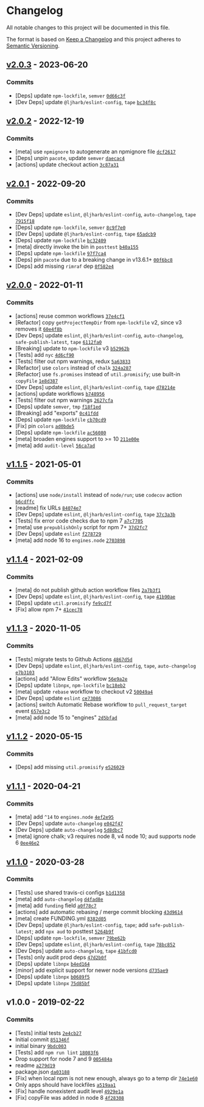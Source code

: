 # Changelog

All notable changes to this project will be documented in this file.

The format is based on [Keep a Changelog](https://keepachangelog.com/en/1.0.0/)
and this project adheres to [Semantic Versioning](https://semver.org/spec/v2.0.0.html).

## [v2.0.3](https://github.com/ljharb/aud/compare/v2.0.2...v2.0.3) - 2023-06-20

### Commits

- [Deps] update `npm-lockfile`, `semver` [`0d66c3f`](https://github.com/ljharb/aud/commit/0d66c3f9f394bb7b0927ef7c14fddb95e91ab09f)
- [Dev Deps] update `@ljharb/eslint-config`, `tape` [`bc34f8c`](https://github.com/ljharb/aud/commit/bc34f8cfe5479a131cdb06d4458c73c1cc764b64)

## [v2.0.2](https://github.com/ljharb/aud/compare/v2.0.1...v2.0.2) - 2022-12-19

### Commits

- [meta] use `npmignore` to autogenerate an npmignore file [`dcf2617`](https://github.com/ljharb/aud/commit/dcf26179fe49403db2cfd0e84416c4a91f8dc288)
- [Deps] unpin `pacote`, update `semver` [`daecac4`](https://github.com/ljharb/aud/commit/daecac47eb0da1e5c710af16708a166a980fd4f6)
- [actions] update checkout action [`3c87a31`](https://github.com/ljharb/aud/commit/3c87a31e3333a83be06d0f2eb75e152a7e4d0c13)

## [v2.0.1](https://github.com/ljharb/aud/compare/v2.0.0...v2.0.1) - 2022-09-20

### Commits

- [Dev Deps] update `eslint`, `@ljharb/eslint-config`, `auto-changelog`, `tape` [`7915f18`](https://github.com/ljharb/aud/commit/7915f182ec47aef1b53227be5fa2195709d0eb94)
- [Deps] update `npm-lockfile`, `semver` [`8c9f7e0`](https://github.com/ljharb/aud/commit/8c9f7e07d50ac3f8c8aa0e3b3f81088c277348ae)
- [Dev Deps] update `@ljharb/eslint-config`, `tape` [`65adcb9`](https://github.com/ljharb/aud/commit/65adcb9c3276a2a3699bca2f4392040dc441fb20)
- [Deps] update `npm-lockfile` [`bc32409`](https://github.com/ljharb/aud/commit/bc3240994ae1d4d2b2c23b80b983f12e47d68ccf)
- [meta] directly invoke the bin in `posttest` [`b40a155`](https://github.com/ljharb/aud/commit/b40a155514dec4ae88582de8144fee051025cbbf)
- [Deps] update `npm-lockfile` [`97f7ca4`](https://github.com/ljharb/aud/commit/97f7ca4993d348e3e0f068d9e2c69d9df7b8d7ce)
- [Deps] pin `pacote` due to a breaking change in v13.6.1+ [`00f6bc8`](https://github.com/ljharb/aud/commit/00f6bc8d9d3c4fb8acb2719d2d749f56cce896fe)
- [Deps] add missing `rimraf` dep [`0f582e4`](https://github.com/ljharb/aud/commit/0f582e41e4f74682caadc047189ed9700aef6e85)

## [v2.0.0](https://github.com/ljharb/aud/compare/v1.1.5...v2.0.0) - 2022-01-11

### Commits

- [actions] reuse common workflows [`37e4cf1`](https://github.com/ljharb/aud/commit/37e4cf1c324bc00838a4ad5ae815ba2ec983ffd6)
- [Refactor] copy `getProjectTempDir` from `npm-lockfile` v2, since v3 removes it [`60e4f8b`](https://github.com/ljharb/aud/commit/60e4f8b0fbb7a85f64666ad2f79887181c14a781)
- [Dev Deps] update `eslint`, `@ljharb/eslint-config`, `auto-changelog`, `safe-publish-latest`, `tape` [`6112fa0`](https://github.com/ljharb/aud/commit/6112fa0118cdc086881362311bd11ecddd907a00)
- [Breaking] update to `npm-lockfile` v3 [`b52962b`](https://github.com/ljharb/aud/commit/b52962b44a5d679f25cd7d02fba7be844787067a)
- [Tests] add `nyc` [`4d6cf90`](https://github.com/ljharb/aud/commit/4d6cf90f330c900f45f5210c345bd520619c3262)
- [Tests] filter out npm warnings, redux [`5a63833`](https://github.com/ljharb/aud/commit/5a63833260db725e4dcd0537e174c7ed2dfac013)
- [Refactor] use `colors` instead of `chalk` [`324a287`](https://github.com/ljharb/aud/commit/324a2872c6886abcf2da38442d8a6cae9ac0c78c)
- [Refactor] use `fs.promises` instead of `util.promisify`; use built-in `copyFile` [`1e8d387`](https://github.com/ljharb/aud/commit/1e8d387875fbbd021b1fc09740d51505928f7fab)
- [Dev Deps] update `eslint`, `@ljharb/eslint-config`, `tape` [`d78214e`](https://github.com/ljharb/aud/commit/d78214e3bb74c674b55cef8a24de52fe0dc9f110)
- [actions] update workflows [`b748956`](https://github.com/ljharb/aud/commit/b7489563d6e965b971d490c28f0620b52c7d6113)
- [Tests] filter out npm warnings [`2627cfa`](https://github.com/ljharb/aud/commit/2627cfa33a7c6f80dc2e3fbc10d889e3a818ec8c)
- [Deps] update `semver`, `tmp` [`f18f1ed`](https://github.com/ljharb/aud/commit/f18f1ed9965f0691201a92bc5eebf38bc92ede05)
- [Breaking] add "exports" [`0c41fdd`](https://github.com/ljharb/aud/commit/0c41fddb9a7475b7582ecae6170713659484b6a9)
- [Deps] update `npm-lockfile` [`cb70cd9`](https://github.com/ljharb/aud/commit/cb70cd99148b634ddb9ee497d7d5fab2d01c8ee5)
- [Fix] pin `colors` [`ad0bde5`](https://github.com/ljharb/aud/commit/ad0bde55bcd6edee992f536fc504848000155f8f)
- [Deps] update `npm-lockfile` [`ac56080`](https://github.com/ljharb/aud/commit/ac56080cd34b3d6252a48fd57704179b44e0ef3a)
- [meta] broaden engines support to &gt;= 10 [`211e00e`](https://github.com/ljharb/aud/commit/211e00ea72a4d5bd5e1d319a19ad7cda510a9f2c)
- [meta] add `audit-level` [`56ca7ad`](https://github.com/ljharb/aud/commit/56ca7ad763aeba547cfbe47465560210e12b84ef)

## [v1.1.5](https://github.com/ljharb/aud/compare/v1.1.4...v1.1.5) - 2021-05-01

### Commits

- [actions] use `node/install` instead of `node/run`; use `codecov` action [`b6cdffc`](https://github.com/ljharb/aud/commit/b6cdffc62ef496c3d05ca4984f97ddfcaa1b5755)
- [readme] fix URLs [`84074e7`](https://github.com/ljharb/aud/commit/84074e7b1409e2576ea342ff6954fde785e54449)
- [Dev Deps] update `eslint`, `@ljharb/eslint-config`, `tape` [`37c3a3b`](https://github.com/ljharb/aud/commit/37c3a3b13580bd579a27770adbd14a35363ec9e6)
- [Tests] fix error code checks due to npm 7 [`a7c7705`](https://github.com/ljharb/aud/commit/a7c770553914ff14fa44adc828f5248cd8b3f08f)
- [meta] use `prepublishOnly` script for npm 7+ [`37d2fc7`](https://github.com/ljharb/aud/commit/37d2fc7ed2b825556d72be887962e4d01af7eadf)
- [Dev Deps] update `eslint` [`f278729`](https://github.com/ljharb/aud/commit/f278729830a090f01402a5922df988be58480bcc)
- [meta] add node 16 to `engines.node` [`2703898`](https://github.com/ljharb/aud/commit/270389850ff78b2661348a6a1dc79a75b13e1f08)

## [v1.1.4](https://github.com/ljharb/aud/compare/v1.1.3...v1.1.4) - 2021-02-09

### Commits

- [meta] do not publish github action workflow files [`2a7b3f1`](https://github.com/ljharb/aud/commit/2a7b3f1e4fd9a917a777bfcbde4e1a204a9e040c)
- [Dev Deps] update `eslint`, `@ljharb/eslint-config`, `tape` [`41b90ae`](https://github.com/ljharb/aud/commit/41b90aedad42ed68ace6dcab73e8a2592087b6bb)
- [Deps] update `util.promisify` [`fe9cd7f`](https://github.com/ljharb/aud/commit/fe9cd7f08e3b31841fa85d6650aa672c5ceadc46)
- [Fix] allow npm 7+ [`41cec78`](https://github.com/ljharb/aud/commit/41cec786325e112983e4b696c7779fd6a56a1996)

## [v1.1.3](https://github.com/ljharb/aud/compare/v1.1.2...v1.1.3) - 2020-11-05

### Commits

- [Tests] migrate tests to Github Actions [`4867d5d`](https://github.com/ljharb/aud/commit/4867d5d0f7335b75bc2ca597e27a394c3f17a972)
- [Dev Deps] update `eslint`, `@ljharb/eslint-config`, `tape`, `auto-changelog` [`e7b3103`](https://github.com/ljharb/aud/commit/e7b31037436e53885d9c952bb6eea0f08421a98d)
- [actions] add "Allow Edits" workflow [`56e9a2e`](https://github.com/ljharb/aud/commit/56e9a2ee2fdf58e2bfe09bb4194960e033daaad9)
- [Deps] update `libnpx`, `npm-lockfile` [`bc18eb2`](https://github.com/ljharb/aud/commit/bc18eb23d284ed77754b9413f0c8f673ffbe797a)
- [meta] update `rebase` workflow to checkout v2 [`50049a4`](https://github.com/ljharb/aud/commit/50049a442c6f228d2fd1eec133e7ca030cfeb0a1)
- [Dev Deps] update `eslint` [`ce73086`](https://github.com/ljharb/aud/commit/ce73086183aa4582ebf5236cb33a07e676289217)
- [actions] switch Automatic Rebase workflow to `pull_request_target` event [`657e3c2`](https://github.com/ljharb/aud/commit/657e3c29d4cbbca53d2d9abaaf4e4f9e4635fea8)
- [meta] add node 15 to "engines" [`2d5bfad`](https://github.com/ljharb/aud/commit/2d5bfad68b65091c7a7adbc17f3f13d1c6706707)

## [v1.1.2](https://github.com/ljharb/aud/compare/v1.1.1...v1.1.2) - 2020-05-15

### Commits

- [Deps] add missing `util.promisify` [`e526029`](https://github.com/ljharb/aud/commit/e526029e75174937e26dcff38a22f0c3dbed5c2e)

## [v1.1.1](https://github.com/ljharb/aud/compare/v1.1.0...v1.1.1) - 2020-04-21

### Commits

- [meta] add `^14` to `engines.node` [`4ef2e95`](https://github.com/ljharb/aud/commit/4ef2e9592b934e13e3bc418c9f0fe3021a60904a)
- [Dev Deps] update `auto-changelog` [`e042f47`](https://github.com/ljharb/aud/commit/e042f4764c844677b6b0eff1d3fa51076678adf9)
- [Dev Deps] update `auto-changelog` [`5d8dbc7`](https://github.com/ljharb/aud/commit/5d8dbc7e17c086e3ec137fd954c60bdc093a8f77)
- [meta] ignore chalk; v3 requires node 8, v4 node 10; aud supports node 6 [`0ee46e2`](https://github.com/ljharb/aud/commit/0ee46e27d30f6f99690b6350dbcd8d028fe1eb85)

## [v1.1.0](https://github.com/ljharb/aud/compare/v1.0.0...v1.1.0) - 2020-03-28

### Commits

- [Tests] use shared travis-ci configs [`b1d1358`](https://github.com/ljharb/aud/commit/b1d135821b4ae3ada02e222201b495a2f843402c)
- [meta] add `auto-changelog` [`d4fad8e`](https://github.com/ljharb/aud/commit/d4fad8e69a99f7d33b9e3e93dcc75619ee9d6dcd)
- [meta] add `funding` field [`a0f78c7`](https://github.com/ljharb/aud/commit/a0f78c718a4fe9f941b18ceb025923bf32a34117)
- [actions] add automatic rebasing / merge commit blocking [`43d9614`](https://github.com/ljharb/aud/commit/43d9614f3fb89ee4b2bb2db9216a302fd8591e94)
- [meta] create FUNDING.yml [`8382d05`](https://github.com/ljharb/aud/commit/8382d05a5e979872676052e01dd395f8501dd64c)
- [Dev Deps] update `@ljharb/eslint-config`, `tape`; add `safe-publish-latest`; add `npx aud` to posttest [`5264b9f`](https://github.com/ljharb/aud/commit/5264b9f1e34f23077e2381238195c712a8c44446)
- [Deps] update `npm-lockfile`, `semver` [`79be62b`](https://github.com/ljharb/aud/commit/79be62b4a1e1ee90753b60874e385cd9dd62b89d)
- [Dev Deps] update `eslint`, `@ljharb/eslint-config`, `tape` [`78bc852`](https://github.com/ljharb/aud/commit/78bc8529950c1095430d5d4a2f1a2e50720148c1)
- [Dev Deps] update `auto-changelog`, `tape` [`41bfcd0`](https://github.com/ljharb/aud/commit/41bfcd058be246fa2e9130e3b92c92af42be6ba7)
- [Tests] only audit prod deps [`47d2b0f`](https://github.com/ljharb/aud/commit/47d2b0f7a8e02b0a018affd6befe53d6cdc37eb4)
- [Deps] update `libnpx` [`b4ed164`](https://github.com/ljharb/aud/commit/b4ed1642a0f2569b494fe2281a9aea4bc5307bd2)
- [minor] add explicit support for newer node versions [`d735ae9`](https://github.com/ljharb/aud/commit/d735ae99a06ff0579eee0e7b8528d051525193fb)
- [Deps] update `libnpx` [`b0689f5`](https://github.com/ljharb/aud/commit/b0689f5ed6af4fee99b8778ae94c42863ab15b2b)
- [Deps] update `libnpx` [`75d85bf`](https://github.com/ljharb/aud/commit/75d85bf42dfd30bfc53aebcb72dd1feeaa18cedd)

## v1.0.0 - 2019-02-22

### Commits

- [Tests] initial tests [`2e4cb27`](https://github.com/ljharb/aud/commit/2e4cb27958e6fccf66d42ef86d1b8061bae9e04a)
- Initial commit [`851346f`](https://github.com/ljharb/aud/commit/851346fccda75bf59c9423370f04c1536f56773e)
- initial binary [`9bdc003`](https://github.com/ljharb/aud/commit/9bdc003b161631a572befda65b14ca60beceaacc)
- [Tests] add `npm run lint` [`18083f6`](https://github.com/ljharb/aud/commit/18083f606e521c446727aee18adbc9bf91a03ffb)
- Drop support for node 7 and 9 [`005484a`](https://github.com/ljharb/aud/commit/005484a36f718c0cb58763b68348b01224641488)
- readme [`a279d19`](https://github.com/ljharb/aud/commit/a279d19727f22aa2b553637759e30841c4c06e4a)
- package.json [`da03188`](https://github.com/ljharb/aud/commit/da03188506eeda32a9796c2b10de5068786a4ddf)
- [Fix] when local npm is not new enough, always go to a temp dir [`74e1e60`](https://github.com/ljharb/aud/commit/74e1e60eb0ed18ad8993718d095401cd939fcdbb)
- Only apps should have lockfiles [`a519aa1`](https://github.com/ljharb/aud/commit/a519aa1725bf5deb752eb582d23a8479be830f32)
- [Fix] handle nonexistent audit level [`4929e1a`](https://github.com/ljharb/aud/commit/4929e1a8e16b336dff05b1edd19f33e3d46315a6)
- [Fix] copyFile was added in node 8 [`4f28308`](https://github.com/ljharb/aud/commit/4f28308621a88da64e529da1e697e3728e286dd3)
